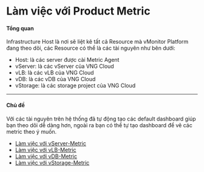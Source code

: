 # Làm việc với Product Metric

#### Tổng quan <a href="#lamviecvoiproductmetric-tongquan" id="lamviecvoiproductmetric-tongquan"></a>

Infrastructure Host là nơi sẽ liệt kê tất cả Resource mà vMonitor Platform đang theo dõi, các Resource có thể là các tài nguyên như bên dưới:

* Host: là các server được cài Metric Agent
* vServer: là các vServer của VNG Cloud
* vLB: là các vLB của VNG Cloud
* vDB: là các vDB của VNG Cloud
* vStorage: là các storage project của VNG Cloud

***

#### Chủ đề <a href="#lamviecvoiproductmetric-chude" id="lamviecvoiproductmetric-chude"></a>

Với các tài nguyên trên hệ thống đã tự động tạo các default dashboard giúp bạn theo dõi dễ dàng hơn, ngoài ra bạn có thể tự tạo dashboard để vẽ các metric theo ý muốn.

* [Làm việc với vServer-Metric](lam-viec-voi-vserver-metric.md)
* [Làm việc với vLB-Metric](lam-viec-voi-vlb-metric.md)
* [Làm việc với vDB-Metric](lam-viec-voi-vdb-metric.md)
* [Làm việc với vStorage-Metric](lam-viec-voi-vstorage-metric.md)
